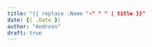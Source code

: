 ```yaml
---
title: "{{ replace .Name "-" " " | title }}"
date: {{ .Date }}
author: "Andreas"
draft: true
---
```


